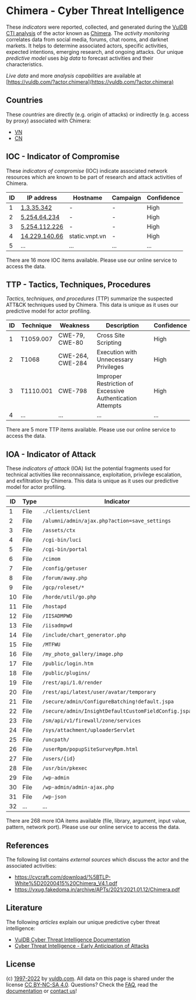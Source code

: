 # Chimera - Cyber Threat Intelligence

These _indicators_ were reported, collected, and generated during the [VulDB CTI analysis](https://vuldb.com/?kb.cti) of the actor known as [Chimera](https://vuldb.com/?actor.chimera). The _activity monitoring_ correlates data from social media, forums, chat rooms, and darknet markets. It helps to determine associated actors, specific activities, expected intentions, emerging research, and ongoing attacks. Our unique _predictive model_ uses _big data_ to forecast activities and their characteristics.

_Live data_ and more _analysis capabilities_ are available at [https://vuldb.com/?actor.chimera](https://vuldb.com/?actor.chimera)

## Countries

These _countries_ are directly (e.g. origin of attacks) or indirectly (e.g. access by proxy) associated with Chimera:

* [VN](https://vuldb.com/?country.vn)
* [CN](https://vuldb.com/?country.cn)

## IOC - Indicator of Compromise

These _indicators of compromise_ (IOC) indicate associated network resources which are known to be part of research and attack activities of Chimera.

ID | IP address | Hostname | Campaign | Confidence
-- | ---------- | -------- | -------- | ----------
1 | [1.3.35.342](https://vuldb.com/?ip.1.3.35.342) | - | - | High
2 | [5.254.64.234](https://vuldb.com/?ip.5.254.64.234) | - | - | High
3 | [5.254.112.226](https://vuldb.com/?ip.5.254.112.226) | - | - | High
4 | [14.229.140.66](https://vuldb.com/?ip.14.229.140.66) | static.vnpt.vn | - | High
5 | ... | ... | ... | ...

There are 16 more IOC items available. Please use our online service to access the data.

## TTP - Tactics, Techniques, Procedures

_Tactics, techniques, and procedures_ (TTP) summarize the suspected ATT&CK techniques used by Chimera. This data is unique as it uses our predictive model for actor profiling.

ID | Technique | Weakness | Description | Confidence
-- | --------- | -------- | ----------- | ----------
1 | T1059.007 | CWE-79, CWE-80 | Cross Site Scripting | High
2 | T1068 | CWE-264, CWE-284 | Execution with Unnecessary Privileges | High
3 | T1110.001 | CWE-798 | Improper Restriction of Excessive Authentication Attempts | High
4 | ... | ... | ... | ...

There are 5 more TTP items available. Please use our online service to access the data.

## IOA - Indicator of Attack

These _indicators of attack_ (IOA) list the potential fragments used for technical activities like reconnaissance, exploitation, privilege escalation, and exfiltration by Chimera. This data is unique as it uses our predictive model for actor profiling.

ID | Type | Indicator | Confidence
-- | ---- | --------- | ----------
1 | File | `./clients/client` | High
2 | File | `/alumni/admin/ajax.php?action=save_settings` | High
3 | File | `/assets/ctx` | Medium
4 | File | `/cgi-bin/luci` | High
5 | File | `/cgi-bin/portal` | High
6 | File | `/cimom` | Low
7 | File | `/config/getuser` | High
8 | File | `/forum/away.php` | High
9 | File | `/gcp/roleset/*` | High
10 | File | `/horde/util/go.php` | High
11 | File | `/hostapd` | Medium
12 | File | `/IISADMPWD` | Medium
13 | File | `/iisadmpwd` | Medium
14 | File | `/include/chart_generator.php` | High
15 | File | `/MTFWU` | Low
16 | File | `/my_photo_gallery/image.php` | High
17 | File | `/public/login.htm` | High
18 | File | `/public/plugins/` | High
19 | File | `/rest/api/1.0/render` | High
20 | File | `/rest/api/latest/user/avatar/temporary` | High
21 | File | `/secure/admin/ConfigureBatching!default.jspa` | High
22 | File | `/secure/admin/InsightDefaultCustomFieldConfig.jspa` | High
23 | File | `/sm/api/v1/firewall/zone/services` | High
24 | File | `/sys/attachment/uploaderServlet` | High
25 | File | `/uncpath/` | Medium
26 | File | `/userRpm/popupSiteSurveyRpm.html` | High
27 | File | `/users/{id}` | Medium
28 | File | `/usr/bin/pkexec` | High
29 | File | `/wp-admin` | Medium
30 | File | `/wp-admin/admin-ajax.php` | High
31 | File | `/wp-json` | Medium
32 | ... | ... | ...

There are 268 more IOA items available (file, library, argument, input value, pattern, network port). Please use our online service to access the data.

## References

The following list contains _external sources_ which discuss the actor and the associated activities:

* https://cycraft.com/download/%5BTLP-White%5D20200415%20Chimera_V4.1.pdf
* https://vxug.fakedoma.in/archive/APTs/2021/2021.01.12/Chimera.pdf

## Literature

The following _articles_ explain our unique predictive cyber threat intelligence:

* [VulDB Cyber Threat Intelligence Documentation](https://vuldb.com/?kb.cti)
* [Cyber Threat Intelligence - Early Anticipation of Attacks](https://www.scip.ch/en/?labs.20201022)

## License

(c) [1997-2022](https://vuldb.com/?kb.changelog) by [vuldb.com](https://vuldb.com/?kb.about). All data on this page is shared under the license [CC BY-NC-SA 4.0](https://creativecommons.org/licenses/by-nc-sa/4.0/). Questions? Check the [FAQ](https://vuldb.com/?kb.faq), read the [documentation](https://vuldb.com/?kb) or [contact us](https://vuldb.com/?contact)!
